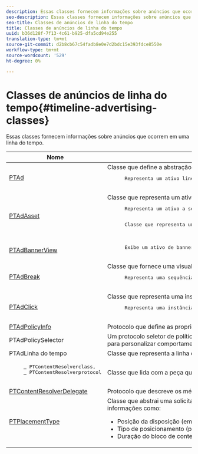 ```yaml
---
description: Essas classes fornecem informações sobre anúncios que ocorrem em uma linha do tempo.
seo-description: Essas classes fornecem informações sobre anúncios que ocorrem em uma linha do tempo.
seo-title: Classes de anúncios de linha do tempo
title: Classes de anúncios de linha do tempo
uuid: b36d128f-7f13-4c61-b925-dfa5cd94e255
translation-type: tm+mt
source-git-commit: d2b8cb67c54fadb8e0e7d2bdc15e393fdce8550e
workflow-type: tm+mt
source-wordcount: '529'
ht-degree: 0%

---
```



# Classes de anúncios de linha do tempo{#timeline-advertising-classes}

Essas classes fornecem informações sobre anúncios que ocorrem em uma linha do tempo.

<table frame="all" colsep="1" rowsep="1" id="table_1A59E777BA99466793D586286F19E933"> 
 <thead> 
  <tr rowsep="1"> 
   <th colname="1" class="entry"> Nome </th> 
   <th colname="2" class="entry"> Descrição </th> 
  </tr> 
 </thead>
 <tbody> 
  <tr rowsep="1"> 
   <td colname="1"><a href="https://help.adobe.com/en_US/primetime/api/psdk/appledoc/Classes/PTAd.html" format="html" scope="external"> PTAd</a> </td> 
   <td colname="2">Classe que define a abstração do anúncio e contém todas as informações do anúncio. É definida por uma ID exclusiva, uma duração e um MediaResource. O MediaResource contém o URL no qual o conteúdo real do anúncio reside. 
    <pre>
      Representa um ativo linear primário segmentado no conteúdo. Como opção, pode conter uma matriz de ativos complementares que devem ser exibidos junto com o ativo linear.
    </pre> </td> 
  </tr> 
  <tr rowsep="1"> 
   <td colname="1"> <a href="https://help.adobe.com/en_US/primetime/api/psdk/appledoc/Classes/PTAdAsset.html" format="html" scope="external"> PTAdAsset</a> </td> 
   <td colname="2">Classe que representa um ativo a ser exibido. 
    <pre>
      Representa um ativo a ser exibido.
    </pre> 
    <pre>
      Classe que representa um ativo de anúncio.
    </pre> </td> 
  </tr> 
  <tr rowsep="1"> 
   <td colname="1"><a href="https://help.adobe.com/en_US/primetime/api/psdk/appledoc/Classes/PTAdBannerView.html" format="html" scope="external"> PTAdBannerView</a> </td> 
   <td colname="2">
    <pre>
      Exibe um ativo de banner. Seu aplicativo deve criar uma nova instância dessa classe de utilitário, definir o ativo do banner e adicioná-lo a uma visualização. A impressão e o rastreamento de cliques do banner são gerenciados internamente por essa classe.
    </pre> </td> 
  </tr> 
  <tr rowsep="1"> 
   <td colname="1"> <a href="https://help.adobe.com/en_US/primetime/api/psdk/appledoc/Classes/PTAdBreak.html" format="html" scope="external"> PTAdBreak</a> </td> 
   <td colname="2">Classe que fornece uma visualização unificada em vários anúncios que serão reproduzidos em algum ponto durante a reprodução. 
    <pre>
      Representa uma sequência contínua de anúncios segmentados no conteúdo.
    </pre> </td> 
  </tr> 
  <tr rowsep="1"> 
   <td colname="1"> <a href="https://help.adobe.com/en_US/primetime/api/psdk/appledoc/Classes/PTAdClick.html" format="html" scope="external"> PTAdClick</a> </td> 
   <td colname="2">Classe que representa uma instância de clique associada a um ativo. Esta instância contém informações sobre o URL de click-through e o título que pode ser usado para fornecer informações adicionais ao usuário. 
    <pre>
      Representa uma instância de clique associada a um ativo. Esta instância contém informações sobre o URL de click-through e o título que pode ser usado para fornecer informações adicionais ao usuário.
    </pre> </td> 
  </tr> 
  <tr rowsep="1"> 
   <td colname="1"><a href="https://help.adobe.com/en_US/primetime/api/psdk/appledoc/Classes/PTAdPolicyInfo.html" format="html" scope="external"> PTAdPolicyInfo</a> </td> 
   <td colname="2"> Protocolo que define as propriedades para chamadas da API AdPolicySelector. Essas propriedades fornecem o contexto para impor cada comportamento de anúncio. </td> 
  </tr> 
  <tr rowsep="1"> 
   <td colname="1">PTAdPolicySelector</td> 
   <td colname="2"> Um protocolo seletor de política de publicidade para impor comportamentos de publicidade. Os aplicativos podem estar em conformidade com esse protocolo implementando todos os métodos necessários ou estendendo a classe do seletor de política padrão existente para personalizar comportamentos específicos. </td> 
  </tr> 
  <tr rowsep="1"> 
   <td colname="1"> PTAdLinha do tempo</td> 
   <td colname="2"> Classe que representa a linha do tempo das quebras no conteúdo. </td> 
  </tr> 
  <tr rowsep="1"> 
   <td colname="1"> 
    <pre>
     <a href="https://help.adobe.com/en_US/primetime/api/psdk/appledoc/Classes/PTContentResolver.html" format="html" scope="external"> </a> PTContentResolverclass,  
     <a href="https://help.adobe.com/en_US/primetime/api/psdk/appledoc/Protocols/PTContentResolver.html" format="html" scope="external"> </a> PTContentResolverprotocol
    </pre> </td> 
   <td colname="2"> Classe que lida com a peça que resolve o anúncio no processo de decisão do anúncio do Adobe Primetime. </td> 
  </tr> 
  <tr rowsep="1"> 
   <td colname="1"><a href="https://help.adobe.com/en_US/primetime/api/psdk/appledoc/Protocols/PTContentResolverDelegate.html" format="html" scope="external"> PTContentResolverDelegate</a> </td> 
   <td colname="2"> Protocolo que descreve os métodos que o resolvedor de conteúdo personalizado ( <span class="codeph"> PTContentResolver</span> ) deve usar para comunicar ao delegado o status da resolução de conteúdo. </td> 
  </tr> 
  <tr rowsep="0"> 
   <td colname="1"> <a href="https://help.adobe.com/en_US/primetime/api/psdk/appledoc/Constants/PTPlacementType.html" format="html" scope="external"> PTPlacementType</a> </td> 
   <td colname="2">Classe que abstrai uma solicitação de informações de posicionamento. Cada anúncio resolvido deve ter uma informação de posicionamento anexada a ele. As informações de posicionamento descrevem onde o anúncio deve ser colocado na linha do tempo. Ele contém informações como: 
    <ul id="ul_A9105A78F0C24488BCD5E3F2EE62A3EE"> 
     <li id="li_01E968A4330D4B40BA1EB6F4A6000FFD">Posição da disposição (em ms) </li> 
     <li id="li_A3DC9498BEE14FBA9E7A5D26874F3984">Tipo de posicionamento (pre-roll, mid-roll ou post-roll) </li> 
     <li id="li_4B9094DD318B4792854A377CC6064232">Duração do bloco de conteúdo principal que está prestes a ser substituído </li> 
    </ul> </td> 
  </tr> 
 </tbody> 
</table>

